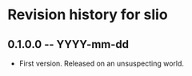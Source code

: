 # Revision history for slio

## 0.1.0.0 -- YYYY-mm-dd

* First version. Released on an unsuspecting world.
